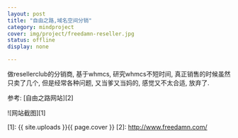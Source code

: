```yaml
---
layout: post 
title: "自由之路,域名空间分销"
category: mindproject
cover: img/project/freedamn-reseller.jpg
status: offline
display: none

---
```



做resellerclub的分销商, 基于whmcs, 研究whmcs不短时间, 真正销售的时候虽然只卖了几个, 但是经常各种问题, 又当爹又当妈的, 感觉又不太合适, 放弃了.


参考: [自由之路网站][2]

![网站截图][1]


  [1]: {{ site.uploads }}{{ page.cover }}
  [2]: http://www.freedamn.com/


